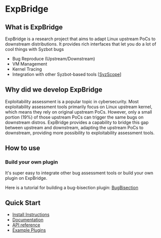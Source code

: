 # ExpBridge

## What is ExpBridge

ExpBridge is a research project that aims to adapt Linux upstream PoCs to downstream distributions.
It provides rich interfaces that let you do a lot of cool things with Syzbot bugs

- Bug Reproduce (Upstream/Downstream)
- VM Management
- Kernel Tracing
- Integration with other Syzbot-based tools [[SyzScope](https://github.com/plummm/SyzScope)]

## Why did we develop ExpBridge

Exploitability assessment is a popular topic in cybersecurity. Most exploitability assessment tools primarily focus on Linux upstream kernel, which means they rely on original upstream PoCs. However, only a small portion (19%) of those upstream PoCs can trigger the same bugs on downstream distros. ExpBridge provides a capability to bridge this gap between upstream and downstream, adapting the upstream PoCs to downstream, providing more possibility to exploitability assessment tools.

## How to use

### Build your own plugin
It's super easy to integrate other bug assessment tools or build your own plugin on ExpBridge.

Here is a tutorial for building a bug-bisection plugin: [BugBisection]()

## Quick Start
- [Install Instructions](https://github.com/plummm/ExpBridge/wiki)
- [Documentation](https://github.com/plummm/ExpBridge/wiki)
- [API reference](https://github.com/plummm/ExpBridge/wiki/API-Reference)
- [Example Plugins](https://github.com/plummm/ExpBridge/wiki/Plugins)

